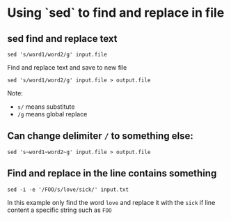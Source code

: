 # Using \`sed\` to find and replace in file

## sed find and replace text

```text
sed 's/word1/word2/g' input.file
```

Find and replace text and save to new file

```text
sed 's/word1/word2/g' input.file > output.file
```

Note: 

* `s/` means substitute
* `/g` means global replace

## Can change delimiter `/` to something else:

```text
sed 's~word1~word2~g' input.file > output.file
```

## Find and replace in the line contains something

```text
sed -i -e '/FOO/s/love/sick/' input.txt
```

In this example only find the word `love` and replace it with the `sick` if line content a specific string such as `FOO`

